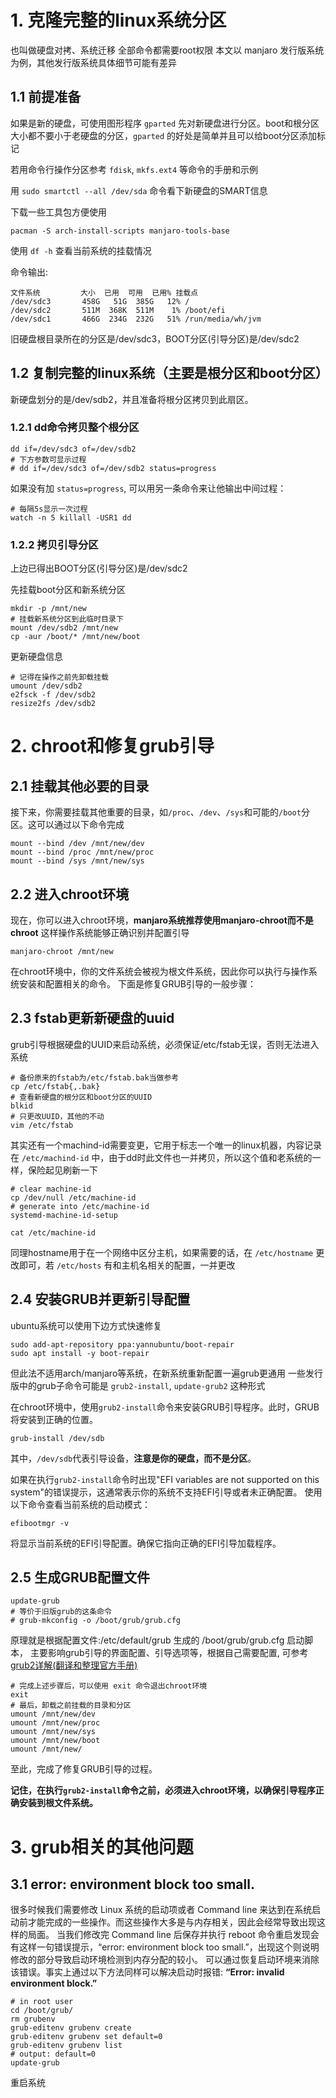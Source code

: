 # 1. 克隆完整的linux系统分区

也叫做硬盘对拷、系统迁移
全部命令都需要root权限
本文以 manjaro 发行版系统为例，其他发行版系统具体细节可能有差异

## 1.1 前提准备


如果是新的硬盘，可使用图形程序 `gparted` 先对新硬盘进行分区。boot和根分区大小都不要小于老硬盘的分区，`gparted` 的好处是简单并且可以给boot分区添加标记

若用命令行操作分区参考 `fdisk`, `mkfs.ext4` 等命令的手册和示例

用 `sudo smartctl --all /dev/sda` 命令看下新硬盘的SMART信息

下载一些工具包方便使用
```shell
pacman -S arch-install-scripts manjaro-tools-base
```

使用 `df -h` 查看当前系统的挂载情况

命令输出:

```shell
文件系统         大小  已用  可用  已用% 挂载点
/dev/sdc3       458G   51G  385G   12% /
/dev/sdc2       511M  368K  511M    1% /boot/efi
/dev/sdc1       466G  234G  232G   51% /run/media/wh/jvm
```

旧硬盘根目录所在的分区是/dev/sdc3，BOOT分区(引导分区)是/dev/sdc2


## 1.2 复制完整的linux系统（主要是根分区和boot分区）

新硬盘划分的是/dev/sdb2，并且准备将根分区拷贝到此扇区。

### 1.2.1 dd命令拷贝整个根分区
```shell
dd if=/dev/sdc3 of=/dev/sdb2
# 下方参数可显示过程
# dd if=/dev/sdc3 of=/dev/sdb2 status=progress
```

如果没有加 `status=progress`, 可以用另一条命令来让他输出中间过程：

```shell
# 每隔5s显示一次过程
watch -n 5 killall -USR1 dd
```

### 1.2.2 拷贝引导分区

上边已得出BOOT分区(引导分区)是/dev/sdc2

先挂载boot分区和新系统分区

```shell
mkdir -p /mnt/new
# 挂载新系统分区到此临时目录下
mount /dev/sdb2 /mnt/new
cp -aur /boot/* /mnt/new/boot  
```

更新硬盘信息

```shell
# 记得在操作之前先卸载挂载
umount /dev/sdb2
e2fsck -f /dev/sdb2
resize2fs /dev/sdb2
```

# 2. chroot和修复grub引导

## 2.1 挂载其他必要的目录

接下来，你需要挂载其他重要的目录，如`/proc`、`/dev`、`/sys`和可能的`/boot`分区。这可以通过以下命令完成

```shell
mount --bind /dev /mnt/new/dev
mount --bind /proc /mnt/new/proc
mount --bind /sys /mnt/new/sys
```

## 2.2 进入chroot环境

现在，你可以进入chroot环境，**manjaro系统推荐使用manjaro-chroot而不是chroot**
这样操作系统能够正确识别并配置引导

```shell
manjaro-chroot /mnt/new
```

在chroot环境中，你的文件系统会被视为根文件系统，因此你可以执行与操作系统安装和配置相关的命令。
下面是修复GRUB引导的一般步骤：

## 2.3 fstab更新新硬盘的uuid

grub引导根据硬盘的UUID来启动系统，必须保证/etc/fstab无误，否则无法进入系统

```shell
# 备份原来的fstab为/etc/fstab.bak当做参考
cp /etc/fstab{,.bak}
# 查看新硬盘的根分区和boot分区的UUID
blkid
# 只更改UUID，其他的不动
vim /etc/fstab
```

其实还有一个machind-id需要变更，它用于标志一个唯一的linux机器，内容记录在 `/etc/machind-id` 中，由于dd时此文件也一并拷贝，所以这个值和老系统的一样，保险起见刷新一下

```shell
# clear machine-id
cp /dev/null /etc/machine-id
# generate into /etc/machine-id
systemd-machine-id-setup

cat /etc/machine-id
```

同理hostname用于在一个网络中区分主机，如果需要的话，在 `/etc/hostname` 更改即可，若 `/etc/hosts` 有和主机名相关的配置，一并更改

## 2.4 安装GRUB并更新引导配置

ubuntu系统可以使用下边方式快速修复

```shell
sudo add-apt-repository ppa:yannubuntu/boot-repair
sudo apt install -y boot-repair
```

但此法不适用arch/manjaro等系统，在新系统重新配置一遍grub更通用
一些发行版中的grub子命令可能是 `grub2-install`, `update-grub2` 这种形式

在chroot环境中，使用`grub2-install`命令来安装GRUB引导程序。此时，GRUB将安装到正确的位置。

```shell
grub-install /dev/sdb
```

其中，`/dev/sdb`代表引导设备，**注意是你的硬盘，而不是分区**。

如果在执行`grub2-install`命令时出现"EFI variables are not supported on this system"的错误提示，这通常表示你的系统不支持EFI引导或者未正确配置。
使用以下命令查看当前系统的启动模式：

```shell
efibootmgr -v
```

将显示当前系统的EFI引导配置。确保它指向正确的EFI引导加载程序。

## 2.5 生成GRUB配置文件

```shell
update-grub
# 等价于旧版grub的这条命令
# grub-mkconfig -o /boot/grub/grub.cfg
```

原理就是根据配置文件:/etc/default/grub 生成的 /boot/grub/grub.cfg 启动脚本，
主要影响grub引导的界面配置、引导选项等，根据自己需要配置, 可参考 [grub2详解(翻译和整理官方手册)](https://www.cnblogs.com/f-ck-need-u/archive/2017/06/29/7094693.html)


```shell
# 完成上述步骤后，可以使用 exit 命令退出chroot环境
exit
# 最后，卸载之前挂载的目录和分区
umount /mnt/new/dev
umount /mnt/new/proc
umount /mnt/new/sys
umount /mnt/new/boot
umount /mnt/new/
```

至此，完成了修复GRUB引导的过程。

**记住，在执行`grub2-install`命令之前，必须进入chroot环境，以确保引导程序正确安装到根文件系统。**

# 3. grub相关的其他问题

## 3.1 error: environment block too small.

很多时候我们需要修改 Linux 系统的启动项或者 Command line 来达到在系统启动前才能完成的一些操作。而这些操作大多是与内存相关，因此会经常导致出现这样的局面。
当我们修改完 Command line 后保存并执行 reboot 命令重启发现会有这样一句错误提示，“error: environment block too small.”，出现这个则说明修改的部分导致启动环境检测到内存分配的较小。
可以通过恢复启动环境来消除该错误。事实上通过以下方法同样可以解决启动时报错: **“Error: invalid environment block.”**

```shell
# in root user
cd /boot/grub/
rm grubenv 
grub-editenv grubenv create
grub-editenv grubenv set default=0
grub-editenv grubenv list
# output: default=0
update-grub

```

重启系统
